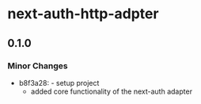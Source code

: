 # next-auth-http-adpter

## 0.1.0

### Minor Changes

- b8f3a28: - setup project
  - added core functionality of the next-auth adapter
